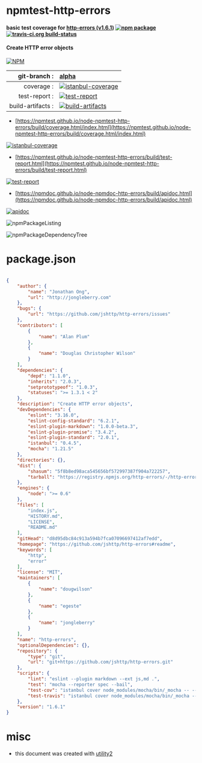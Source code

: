 # npmtest-http-errors

#### basic test coverage for  [http-errors (v1.6.1)](https://github.com/jshttp/http-errors#readme)  [![npm package](https://img.shields.io/npm/v/npmtest-http-errors.svg?style=flat-square)](https://www.npmjs.org/package/npmtest-http-errors) [![travis-ci.org build-status](https://api.travis-ci.org/npmtest/node-npmtest-http-errors.svg)](https://travis-ci.org/npmtest/node-npmtest-http-errors)

#### Create HTTP error objects

[![NPM](https://nodei.co/npm/http-errors.png?downloads=true&downloadRank=true&stars=true)](https://www.npmjs.com/package/http-errors)

| git-branch : | [alpha](https://github.com/npmtest/node-npmtest-http-errors/tree/alpha)|
|--:|:--|
| coverage : | [![istanbul-coverage](https://npmtest.github.io/node-npmtest-http-errors/build/coverage.badge.svg)](https://npmtest.github.io/node-npmtest-http-errors/build/coverage.html/index.html)|
| test-report : | [![test-report](https://npmtest.github.io/node-npmtest-http-errors/build/test-report.badge.svg)](https://npmtest.github.io/node-npmtest-http-errors/build/test-report.html)|
| build-artifacts : | [![build-artifacts](https://npmtest.github.io/node-npmtest-http-errors/glyphicons_144_folder_open.png)](https://github.com/npmtest/node-npmtest-http-errors/tree/gh-pages/build)|

- [https://npmtest.github.io/node-npmtest-http-errors/build/coverage.html/index.html](https://npmtest.github.io/node-npmtest-http-errors/build/coverage.html/index.html)

[![istanbul-coverage](https://npmtest.github.io/node-npmtest-http-errors/build/screenCapture.buildCi.browser.%252Ftmp%252Fbuild%252Fcoverage.lib.html.png)](https://npmtest.github.io/node-npmtest-http-errors/build/coverage.html/index.html)

- [https://npmtest.github.io/node-npmtest-http-errors/build/test-report.html](https://npmtest.github.io/node-npmtest-http-errors/build/test-report.html)

[![test-report](https://npmtest.github.io/node-npmtest-http-errors/build/screenCapture.buildCi.browser.%252Ftmp%252Fbuild%252Ftest-report.html.png)](https://npmtest.github.io/node-npmtest-http-errors/build/test-report.html)

- [https://npmdoc.github.io/node-npmdoc-http-errors/build/apidoc.html](https://npmdoc.github.io/node-npmdoc-http-errors/build/apidoc.html)

[![apidoc](https://npmdoc.github.io/node-npmdoc-http-errors/build/screenCapture.buildCi.browser.%252Ftmp%252Fbuild%252Fapidoc.html.png)](https://npmdoc.github.io/node-npmdoc-http-errors/build/apidoc.html)

![npmPackageListing](https://npmtest.github.io/node-npmtest-http-errors/build/screenCapture.npmPackageListing.svg)

![npmPackageDependencyTree](https://npmtest.github.io/node-npmtest-http-errors/build/screenCapture.npmPackageDependencyTree.svg)



# package.json

```json

{
    "author": {
        "name": "Jonathan Ong",
        "url": "http://jongleberry.com"
    },
    "bugs": {
        "url": "https://github.com/jshttp/http-errors/issues"
    },
    "contributors": [
        {
            "name": "Alan Plum"
        },
        {
            "name": "Douglas Christopher Wilson"
        }
    ],
    "dependencies": {
        "depd": "1.1.0",
        "inherits": "2.0.3",
        "setprototypeof": "1.0.3",
        "statuses": ">= 1.3.1 < 2"
    },
    "description": "Create HTTP error objects",
    "devDependencies": {
        "eslint": "3.16.0",
        "eslint-config-standard": "6.2.1",
        "eslint-plugin-markdown": "1.0.0-beta.3",
        "eslint-plugin-promise": "3.4.2",
        "eslint-plugin-standard": "2.0.1",
        "istanbul": "0.4.5",
        "mocha": "1.21.5"
    },
    "directories": {},
    "dist": {
        "shasum": "5f8b8ed98aca545656bf572997387f904a722257",
        "tarball": "https://registry.npmjs.org/http-errors/-/http-errors-1.6.1.tgz"
    },
    "engines": {
        "node": ">= 0.6"
    },
    "files": [
        "index.js",
        "HISTORY.md",
        "LICENSE",
        "README.md"
    ],
    "gitHead": "d8d95dbc84c913a594b7fca07096697412af7edd",
    "homepage": "https://github.com/jshttp/http-errors#readme",
    "keywords": [
        "http",
        "error"
    ],
    "license": "MIT",
    "maintainers": [
        {
            "name": "dougwilson"
        },
        {
            "name": "egeste"
        },
        {
            "name": "jongleberry"
        }
    ],
    "name": "http-errors",
    "optionalDependencies": {},
    "repository": {
        "type": "git",
        "url": "git+https://github.com/jshttp/http-errors.git"
    },
    "scripts": {
        "lint": "eslint --plugin markdown --ext js,md .",
        "test": "mocha --reporter spec --bail",
        "test-cov": "istanbul cover node_modules/mocha/bin/_mocha -- --reporter dot",
        "test-travis": "istanbul cover node_modules/mocha/bin/_mocha --report lcovonly -- --reporter dot"
    },
    "version": "1.6.1"
}
```



# misc
- this document was created with [utility2](https://github.com/kaizhu256/node-utility2)
